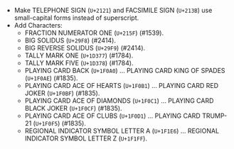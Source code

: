 * Make TELEPHONE SIGN (`U+2121`) and FACSIMILE SIGN (`U+213B`) use small-capital forms instead of superscript.
* Add Characters:
  - FRACTION NUMERATOR ONE (`U+215F`) (#1539).
  - BIG SOLIDUS (`U+29F8`) (#2414).
  - BIG REVERSE SOLIDUS (`U+29F9`) (#2414).
  - TALLY MARK ONE (`U+1D377`) (#1784).
  - TALLY MARK FIVE (`U+1D378`) (#1784).
  - PLAYING CARD BACK (`U+1F0A0`) ... PLAYING CARD KING OF SPADES (`U+1F0AE`) (#1835).
  - PLAYING CARD ACE OF HEARTS (`U+1F0B1`) ... PLAYING CARD RED JOKER (`U+1F0BF`) (#1835).
  - PLAYING CARD ACE OF DIAMONDS (`U+1F0C1`) ... PLAYING CARD BLACK JOKER (`U+1F0CF`) (#1835).
  - PLAYING CARD ACE OF CLUBS (`U+1F0D1`) ... PLAYING CARD TRUMP-21 (`U+1F0F5`) (#1835).
  - REGIONAL INDICATOR SYMBOL LETTER A (`U+1F1E6`) ... REGIONAL INDICATOR SYMBOL LETTER Z (`U+1F1FF`).
